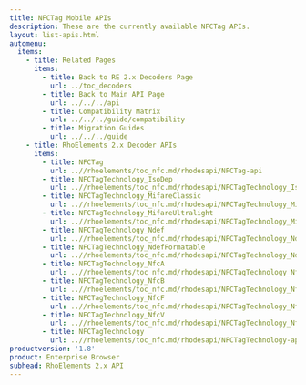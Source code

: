 ```yaml
---
title: NFCTag Mobile APIs
description: These are the currently available NFCTag APIs.
layout: list-apis.html
automenu:
  items:
    - title: Related Pages
      items:
        - title: Back to RE 2.x Decoders Page
          url: ../toc_decoders
        - title: Back to Main API Page
          url: ../../../api
        - title: Compatibility Matrix
          url: ../../../guide/compatibility
        - title: Migration Guides
          url: ../../../guide
    - title: RhoElements 2.x Decoder APIs
      items:
        - title: NFCTag
          url: ..//rhoelements/toc_nfc.md/rhodesapi/NFCTag-api
        - title: NFCTagTechnology_IsoDep
          url: ..//rhoelements/toc_nfc.md/rhodesapi/NFCTagTechnology_IsoDep-api
        - title: NFCTagTechnology_MifareClassic
          url: ..//rhoelements/toc_nfc.md/rhodesapi/NFCTagTechnology_MifareClassic-api
        - title: NFCTagTechnology_MifareUltralight
          url: ..//rhoelements/toc_nfc.md/rhodesapi/NFCTagTechnology_MifareUltralight-api
        - title: NFCTagTechnology_Ndef
          url: ..//rhoelements/toc_nfc.md/rhodesapi/NFCTagTechnology_Ndef-api
        - title: NFCTagTechnology_NdefFormatable
          url: ..//rhoelements/toc_nfc.md/rhodesapi/NFCTagTechnology_NdefFormatable-api
        - title: NFCTagTechnology_NfcA
          url: ..//rhoelements/toc_nfc.md/rhodesapi/NFCTagTechnology_NfcA-api
        - title: NFCTagTechnology_NfcB
          url: ..//rhoelements/toc_nfc.md/rhodesapi/NFCTagTechnology_NfcB-api
        - title: NFCTagTechnology_NfcF
          url: ..//rhoelements/toc_nfc.md/rhodesapi/NFCTagTechnology_NfcF-api
        - title: NFCTagTechnology_NfcV
          url: ..//rhoelements/toc_nfc.md/rhodesapi/NFCTagTechnology_NfcV-api
        - title: NFCTagTechnology
          url: ..//rhoelements/toc_nfc.md/rhodesapi/NFCTagTechnology-api
productversion: '1.8'
product: Enterprise Browser
subhead: RhoElements 2.x API
---
```



